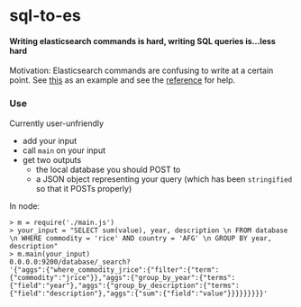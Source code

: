 sql-to-es
=========

#### Writing elasticsearch commands is hard, writing SQL queries is...less hard

Motivation: Elasticsearch commands are confusing to write at a certain point. See [this](http://www.elasticsearch.org/guide/en/elasticsearch/reference/1.x/search-aggregations-metrics-sum-aggregation.html) as an example and see the [reference](http://www.elasticsearch.org/guide/en/elasticsearch/reference/1.x/index.html) for help.

### Use

Currently user-unfriendly

- add your input
- call `main` on your input
- get two outputs
  - the local database you should POST to
  - a JSON object representing your query (which has been `stringified` so that it POSTs properly)

In node:

    > m = require('./main.js')
    > your_input = "SELECT sum(value), year, description \n FROM database \n WHERE commodity = 'rice' AND country = 'AFG' \n GROUP BY year, description"
    > m.main(your_input)
    0.0.0.0:9200/database/_search?
    '{"aggs":{"where_commodity_jrice":{"filter":{"term":{"commodity":"jrice"}},"aggs":{"group_by_year":{"terms":{"field":"year"},"aggs":{"group_by_description":{"terms":{"field":"description"},"aggs":{"sum":{"field":"value"}}}}}}}}}'
